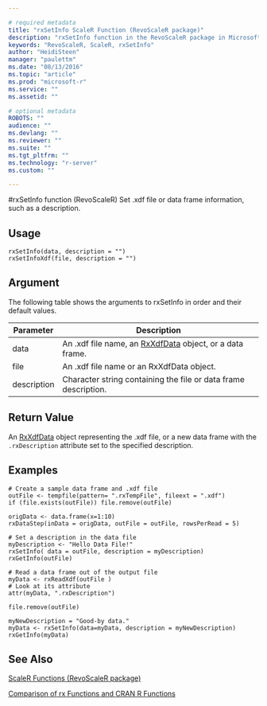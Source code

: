 ```yaml
---

# required metadata
title: "rxSetInfo ScaleR Function (RevoScaleR package)"
description: "rxSetInfo function in the RevoScaleR package in Microsoft R."
keywords: "RevoScaleR, ScaleR, rxSetInfo"
author: "HeidiSteen"
manager: "paulettm"
ms.date: "08/13/2016"
ms.topic: "article"
ms.prod: "microsoft-r"
ms.service: ""
ms.assetid: ""

# optional metadata
ROBOTS: ""
audience: ""
ms.devlang: ""
ms.reviewer: ""
ms.suite: ""
ms.tgt_pltfrm: ""
ms.technology: "r-server"
ms.custom: ""

---
```


#rxSetInfo function (RevoScaleR)
Set .xdf file or data frame information, such as a description.

## Usage
~~~~
rxSetInfo(data, description = "")
rxSetInfoXdf(file, description = "")
~~~~

## Argument

The following table shows the arguments to rxSetInfo in order and their default values.

|Parameter | Description|
| --------- | --------- |
|data |An .xdf file name, an [RxXdfData](RxXdfData.md) object, or a data frame. |
|file |An .xdf file name or an RxXdfData object. |
|description |Character string containing the file or data frame description. |

## Return Value
An [RxXdfData](RxXdfData.md) object representing the .xdf file, or a new data frame with the `.rxDescription` attribute set to the specified description.

## Examples
~~~~
# Create a sample data frame and .xdf file
outFile <- tempfile(pattern= ".rxTempFile", fileext = ".xdf")
if (file.exists(outFile)) file.remove(outFile)

origData <- data.frame(x=1:10)
rxDataStep(inData = origData, outFile = outFile, rowsPerRead = 5)

# Set a description in the data file
myDescription <- "Hello Data File!"
rxSetInfo( data = outFile, description = myDescription)
rxGetInfo(outFile)

# Read a data frame out of the output file    
myData <- rxReadXdf(outFile )
# Look at its attribute
attr(myData, ".rxDescription")    

file.remove(outFile)

myNewDescription = "Good-by data."
myData <- rxSetInfo(data=myData, description = myNewDescription)
rxGetInfo(myData)
~~~~

## See Also

[ScaleR Functions (RevoScaleR package)](scaler.md)

[Comparison of rx Functions and CRAN R Functions](compare-base-r-scaler-functions.md)

